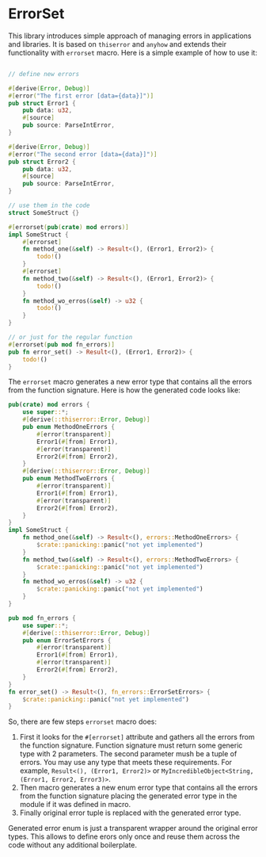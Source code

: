 # ErrorSet

This library introduces simple approach of managing errors in applications and libraries.
It is based on `thiserror` and `anyhow` and extends their functionality with `errorset` macro.
Here is a simple example of how to use it:

```rust

// define new errors

#[derive(Error, Debug)]
#[error("The first error [data={data}]")]
pub struct Error1 {
    pub data: u32,
    #[source]
    pub source: ParseIntError,
}

#[derive(Error, Debug)]
#[error("The second error [data={data}]")]
pub struct Error2 {
    pub data: u32,
    #[source]
    pub source: ParseIntError,
}

// use them in the code
struct SomeStruct {}

#[errorset(pub(crate) mod errors)]
impl SomeStruct {
    #[errorset]
    fn method_one(&self) -> Result<(), (Error1, Error2)> {
        todo!()
    }
    #[errorset]
    fn method_two(&self) -> Result<(), (Error1, Error2)> {
        todo!()
    }
    fn method_wo_erros(&self) -> u32 {
        todo!()
    }
}

// or just for the regular function
#[errorset(pub mod fn_errors)]
pub fn error_set() -> Result<(), (Error1, Error2)> {
    todo!()
}

```

The `errorset` macro generates a new error type that contains all the errors from the function signature. Here is how the generated code looks like:

```rust
pub(crate) mod errors {
    use super::*;
    #[derive(::thiserror::Error, Debug)]
    pub enum MethodOneErrors {
        #[error(transparent)]
        Error1(#[from] Error1),
        #[error(transparent)]
        Error2(#[from] Error2),
    }
    #[derive(::thiserror::Error, Debug)]
    pub enum MethodTwoErrors {
        #[error(transparent)]
        Error1(#[from] Error1),
        #[error(transparent)]
        Error2(#[from] Error2),
    }
}
impl SomeStruct {
    fn method_one(&self) -> Result<(), errors::MethodOneErrors> {
        $crate::panicking::panic("not yet implemented")
    }
    fn method_two(&self) -> Result<(), errors::MethodTwoErrors> {
        $crate::panicking::panic("not yet implemented")
    }
    fn method_wo_erros(&self) -> u32 {
        $crate::panicking::panic("not yet implemented")
    }
}

pub mod fn_errors {
    use super::*;
    #[derive(::thiserror::Error, Debug)]
    pub enum ErrorSetErrors {
        #[error(transparent)]
        Error1(#[from] Error1),
        #[error(transparent)]
        Error2(#[from] Error2),
    }
}
fn error_set() -> Result<(), fn_errors::ErrorSetErrors> {
    $crate::panicking::panic("not yet implemented")
}
```

So, there are few steps `errorset` macro does:
1. First it looks for the `#[errorset]` attribute and gathers all the errors from the function signature. Function signature must return some generic type with 2 parameters. The second parameter mush be a tuple of errors. You may use any type that meets these requirements. For example, `Result<(), (Error1, Error2)>` or `MyIncredibleObject<String, (Error1, Error2, Error3)>`.
2. Then macro generates a new enum error type that contains all the errors from the function signature placing the generated error type in the module if it was defined in macro.
3. Finally original error tuple is replaced with the generated error type.

Generated error enum is just a transparent wrapper around the original error types. This allows to define erors only once and reuse them across the code without any additional boilerplate.